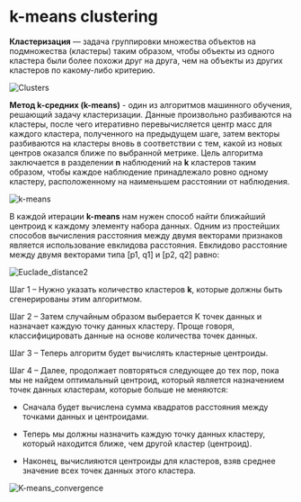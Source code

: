 # k-means clustering

**Кластеризация** — задача группировки множества объектов на подмножества (кластеры) таким образом, чтобы объекты из одного кластера были более похожи друг на друга, чем на объекты из других кластеров по какому-либо критерию.

![Clusters](https://user-images.githubusercontent.com/18848039/86250490-5190a800-bbb9-11ea-8718-29309309483d.png)

**Метод k-средних (k-means)** - один из алгоритмов машинного обучения, решающий задачу кластеризации. Данные произвольно разбиваются на кластеры, после чего итеративно перевычисляется центр масс для каждого кластера, полученного на предыдущем шаге, затем векторы разбиваются на кластеры вновь в соответствии с тем, какой из новых центров оказался ближе по выбранной метрике. Цель алгоритма заключается в разделении **n** наблюдений на **k** кластеров таким образом, чтобы каждое наблюдение принадлежало ровно одному кластеру, расположенному на наименьшем расстоянии от наблюдения.

![k-means](https://user-images.githubusercontent.com/18848039/86251509-a254d080-bbba-11ea-8122-2c602a8001cc.jpg)

В каждой итерации **k-means** нам нужен способ найти ближайший центроид к каждому элементу набора данных. Одним из простейших способов вычисления расстояния между двумя векторами признаков является использование евклидова расстояния. Евклидово расстояние между двумя векторами типа [p1, q1] и [p2, q2] равно:

![Euclade_distance2](https://user-images.githubusercontent.com/18848039/86250118-d929e700-bbb8-11ea-8aaf-c4d20a79c40a.PNG)

Шаг 1 – Нужно указать количество кластеров **k**, которые должны быть сгенерированы этим алгоритмом.

Шаг 2 – Затем случайным образом выберается K точек данных и назначает каждую точку данных кластеру. Проще говоря, классифицировать данные на основе количества точек данных.

Шаг 3 – Теперь алгоритм будет вычислять кластерные центроиды.

Шаг 4 – Далее, продолжает повторяться следующее до тех пор, пока мы не найдем оптимальный центроид, который является назначением точек данных кластерам, которые больше не меняются:

   * Сначала будет вычислена сумма квадратов расстояния между точками данных и центроидами.

   * Теперь мы должны назначить каждую точку данных кластеру, который находится ближе, чем другой кластер (центроид).

   * Наконец, вычислияются центроиды для кластеров, взяв среднее значение всех точек данных этого кластера.

![K-means_convergence](https://user-images.githubusercontent.com/18848039/86250219-fc549680-bbb8-11ea-972d-ca4e866cfeb9.gif)